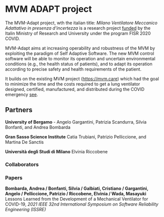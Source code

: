 # MVM ADAPT project

The MVM-Adapt project, wth the italian title: 
*Milano Ventilatore Meccanico Adattativo in presenza d'incertezza*
is a research project [funded](https://www.mur.gov.it/sites/default/files/2021-05/TABELLA%20B_%20PE_all%20DD%201049_Progetti%20finanziabili%20Bando%20FISR%202020.pdf) by the Italin Ministry of Research and University under the program FISR 2020 COVID.

MVM-Adapt aims at increasing operability and robustness of the MVM by exploiting the paradigm of
Self Adaptive Software. The new MVM control software will be able to monitor its operation and
uncertain environmental conditions (e.g., the health status of patients), and to adapt its operation
according to precise safety and health requirements of the patient. 

It builds on the existing MVM project (https://mvm.care) which had the goal to minimize the time and the costs required to get a
lung ventilator designed, certified, manufactured, and distributed during the COVID emergency [see](https://aip.scitation.org/doi/full/10.1063/5.0044445).

## Partners

**University of Bergamo** - Angelo Gargantini, Patrizia Scandurra, Silvia Bonfanti, and Andrea Bombarda
    
**Gran Sasso Science Institute**  Catia Trubiani, Patrizio Pelliccione, and Martina De Sanctis

**Università degli Studi di Milano** Elvinia Riccobene

### Collaborators

### Papers

**Bombarda, Andrea / Bonfanti, Silvia / Galbiati, Cristiano / Gargantini, Angelo / Pelliccione, Patrizio / Riccobene, Elvinia / Wada, Masayuki**
Lessons Learned from the Development of a Mechanical Ventilator for COVID-19, *2021 IEEE 32nd International Symposium on Software Reliability Engineering (ISSRE)*

